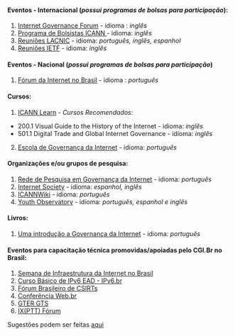 
#### Eventos - Internacional (*possui programas de bolsas para participação*):
1. [Internet Governance Forum](https://www.intgovforum.org/)  - idioma : *inglês*  
3. [Programa de Bolsistas ICANN ](https://www.icann.org/fellowshipprogram) - idioma: *inglês*
4. [Reuniões LACNIC](http://www.lacnic.net/991/1/lacnic/programa-de-becas) - idioma: *português, inglês, espanhol*
5. [Reuniões IETF](https://www.ietf.org/about/participate/) - idioma: *inglês*


#### Eventos - Nacional (*possui programas de bolsas para participação*)
1. [Fórum da Internet no Brasil](http://forumdainternet.cgi.br/index.html) - idioma : *português*

#### Cursos:
1. [ICANN Learn](https://learn.icann.org/) - *Cursos Recomendados*: 
 * 200.1 Visual Guide to the History of the Internet - idioma: *inglês*
 * 501.1 Digital Trade and Global Internet Governance - idioma: *inglês*
2. [Escola de Governança da Internet](https://egi.nic.br/) - idioma: *português*

#### Organizações e/ou grupos de pesquisa:
1. [Rede de Pesquisa em Governança da Internet](http://www.redegovernanca.net.br/) -  idioma: *português*
2. [Internet Society](https://www.internetsociety.org/) - idioma: *espanhol, inglês*
3. [ICANNWiki](https://pt.icannwiki.org/) - idioma: *português*
4. [Youth Observatory](http://obdjuv.org/) - idioma: *português, espanhol e inglês* 

#### Livros: 
1. [Uma introdução a Governança da Internet](http://cgi.br/publicacao/uma-introducao-a-governanca-da-internet/) - idioma: *português*


#### Eventos para capacitação técnica promovidas/apoiadas pelo CGI.Br no Brasil:
1. [Semana de Infraestrutura da Internet no Brasil](http://nic.br/semanainfrabr/)
2. [Curso Básico de IPv6 EAD - IPv6.br](http://saladeaula.nic.br/courses/course-v1:NIC.br+IPV6-001+T001/about)
3. [Fórum Brasileiro de CSIRTs](https://www.cert.br/forum2018/)
4. [Conferência Web.br](http://conferenciaweb.w3c.br/)
5. [GTER GTS](http://gtergts.nic.br/)
6. [IX(PTT) Fórum ](http://forum.ix.br/)


Sugestões podem ser feitas [aqui](https://docs.google.com/document/d/175umreaInravaXztG2wcWkLf0ibvEKf0R07BfMgntVE/edit?usp=sharing)

